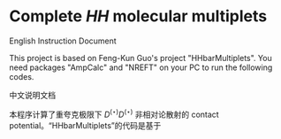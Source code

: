 # Complete *HH* molecular multiplets

English Instruction Document

This project is based on Feng-Kun Guo's project "HHbarMultiplets".
You need packages "AmpCalc" and "NREFT" on your PC to run the following codes.

中文说明文档

本程序计算了重夸克极限下 $D^{(\star)}D^{(\star)}$ 非相对论散射的 contact potential。“HHbarMultiplets”的代码是基于

